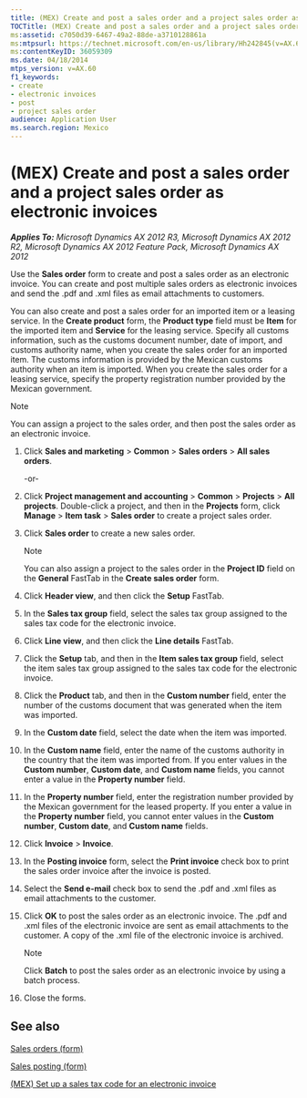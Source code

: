 ```yaml
---
title: (MEX) Create and post a sales order and a project sales order as electronic invoices
TOCTitle: (MEX) Create and post a sales order and a project sales order as electronic invoices
ms:assetid: c7050d39-6467-49a2-88de-a3710128861a
ms:mtpsurl: https://technet.microsoft.com/en-us/library/Hh242845(v=AX.60)
ms:contentKeyID: 36059309
ms.date: 04/18/2014
mtps_version: v=AX.60
f1_keywords:
- create
- electronic invoices
- post
- project sales order
audience: Application User
ms.search.region: Mexico
---
```


# (MEX) Create and post a sales order and a project sales order as electronic invoices 


_**Applies To:** Microsoft Dynamics AX 2012 R3, Microsoft Dynamics AX 2012 R2, Microsoft Dynamics AX 2012 Feature Pack, Microsoft Dynamics AX 2012_

Use the **Sales order** form to create and post a sales order as an electronic invoice. You can create and post multiple sales orders as electronic invoices and send the .pdf and .xml files as email attachments to customers.

You can also create and post a sales order for an imported item or a leasing service. In the **Create product** form, the **Product type** field must be **Item** for the imported item and **Service** for the leasing service. Specify all customs information, such as the customs document number, date of import, and customs authority name, when you create the sales order for an imported item. The customs information is provided by the Mexican customs authority when an item is imported. When you create the sales order for a leasing service, specify the property registration number provided by the Mexican government.


> [!NOTE]
> <P>You can assign a project to the sales order, and then post the sales order as an electronic invoice.</P>



1.  Click **Sales and marketing** \> **Common** \> **Sales orders** \> **All sales orders**.
    
    \-or-

2.  Click **Project management and accounting** \> **Common** \> **Projects** \> **All projects**. Double-click a project, and then in the **Projects** form, click **Manage** \> **Item task** \> **Sales order** to create a project sales order.

3.  Click **Sales order** to create a new sales order.
    

    > [!NOTE]
    > <P>You can also assign a project to the sales order in the <STRONG>Project ID</STRONG> field on the <STRONG>General</STRONG> FastTab in the <STRONG>Create sales order</STRONG> form.</P>



4.  Click **Header view**, and then click the **Setup** FastTab.

5.  In the **Sales tax group** field, select the sales tax group assigned to the sales tax code for the electronic invoice.

6.  Click **Line view**, and then click the **Line details** FastTab.

7.  Click the **Setup** tab, and then in the **Item sales tax group** field, select the item sales tax group assigned to the sales tax code for the electronic invoice.

8.  Click the **Product** tab, and then in the **Custom number** field, enter the number of the customs document that was generated when the item was imported.

9.  In the **Custom date** field, select the date when the item was imported.

10. In the **Custom name** field, enter the name of the customs authority in the country that the item was imported from. If you enter values in the **Custom number**, **Custom date**, and **Custom name** fields, you cannot enter a value in the **Property number** field.

11. In the **Property number** field, enter the registration number provided by the Mexican government for the leased property. If you enter a value in the **Property number** field, you cannot enter values in the **Custom number**, **Custom date**, and **Custom name** fields.

12. Click **Invoice** \> **Invoice**.

13. In the **Posting invoice** form, select the **Print invoice** check box to print the sales order invoice after the invoice is posted.

14. Select the **Send e-mail** check box to send the .pdf and .xml files as email attachments to the customer.

15. Click **OK** to post the sales order as an electronic invoice. The .pdf and .xml files of the electronic invoice are sent as email attachments to the customer. A copy of the .xml file of the electronic invoice is archived.
    

    > [!NOTE]
    > <P>Click <STRONG>Batch</STRONG> to post the sales order as an electronic invoice by using a batch process.</P>



16. Close the forms.

## See also

[Sales orders (form)](https://technet.microsoft.com/en-us/library/aa585863\(v=ax.60\))

[Sales posting (form)](https://technet.microsoft.com/en-us/library/aa550287\(v=ax.60\))

[(MEX) Set up a sales tax code for an electronic invoice](mex-set-up-a-sales-tax-code-for-an-electronic-invoice.md)

  


